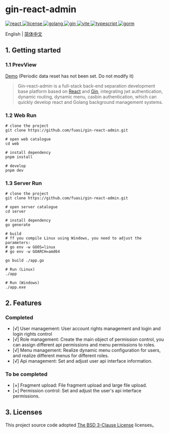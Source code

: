 # gin-react-admin

 <a href="https://github.com/facebook/react">
    <img src="https://img.shields.io/badge/react-18.2.0-brightgreen.svg" alt="react">
  </a>
  <a href="https://github.com/fuasi/gin-react-admin/blob/main/LICENSE">
    <img src="https://img.shields.io/badge/license-BSG-brightgreen.svg" alt="license">
  </a>
  <a href="https://img.shields.io/badge/golang-1.20.5-blue.svg">
    <img src="https://img.shields.io/badge/golang-1.20.5-blue.svg" alt="golang">
  </a>  
<a href="https://img.shields.io/badge/gin-1.20.5-blue.svg">
    <img src="https://img.shields.io/badge/gin-1.9.1-blue.svg" alt="gin">
  </a>
<a href="https://img.shields.io/badge/vite-4.3.9-orange.svg">
    <img src="https://img.shields.io/badge/vite-4.3.9-orange.svg" alt="vite">
  </a>
<a href="https://img.shields.io/badge/typescript-5.0.2-orange.svg">
    <img src="https://img.shields.io/badge/typescript-5.0.2-orange.svg" alt="typescript">
  </a>
<a href="https://img.shields.io/badge/gorm-1.25.1-blue.svg">
    <img src="https://img.shields.io/badge/gorm-1.25.1-blue.svg" alt="gorm">
  </a>  

English | [简体中文](./README.md)

## 1. Getting started

### 1.1 PrevView
<a href="http://117.72.33.35:7888/">Demo</a> (Periodic data reset has not been set. Do not modify it)

> Gin-react-admin is a full-stack back-end separation development base platform based on [React](https://react.dev/) and [Gin](https://gin-gonic.com), integrating jwt authentication, dynamic routing, dynamic menu, casbin authentication, which can quickly develop react and Golang background management systems.



### 1.2 Web Run
```
# clone the project
git clone https://github.com/fuasi/gin-react-admin.git

# open web catalogue
cd web

# install dependency
pnpm install

# develop
pnpm dev 

```
### 1.3 Server Run
```
# clone the project
git clone https://github.com/fuasi/gin-react-admin.git

# open server catalogue
cd server

# install dependency
go generate

# build
# ff you compile Linux using Windows, you need to adjust the parameters:
# go env -w GOOS=linux
# go env -w GOARCH=amd64

go build ./app.go

# Run (Linux)
./app

# Run (Windows)
./app.exe
```

## 2. Features

### Completed
- [√] User management: User account rights management and login and login rights control
- [√] Role management: Create the main object of permission control, you can assign different api permissions and menu permissions to roles.
- [√] Menu management: Realize dynamic menu configuration for users, and realize different menus for different roles.
- [√] Api management: Set and adjust user api interface information.
### To be completed

- [×] Fragment upload: File fragment upload and large file upload.
- [×] Permission control: Set and adjust the user's api interface permissions.

## 3. Licenses

This project source code adopted [The BSD 3-Clause License](https://choosealicense.com/licenses/bsd-3-clause/) licenses。
